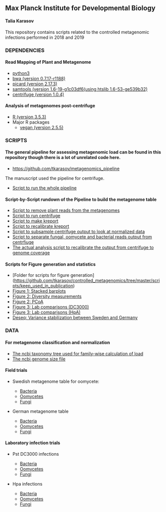 ## Max Planck Institute for Developmental Biology
#### Talia Karasov
This repository contains scripts related to the controlled metagenomic infections performed in 2018 and 2019

### DEPENDENCIES
#### Read Mapping of Plant and Metagenome
* [python3](https://www.python.org/download/releases/3.0/)
* [bwa (version 0.7.17-r1188)](https://github.com/lh3/bwa)
* [picard (version 2.17.3)](https://broadinstitute.github.io/picard/)
* [samtools (version 1.6-19-g1c03df6(using htslib 1.6-53-ge539b32)](http://www.htslib.org/)
* [centrifuge (version 1.0.4)](https://ccb.jhu.edu/software/centrifuge/manual.shtml)

#### Analysis of metagenomes post-centrifuge
* [R (version 3.5.3)](https://www.r-project.org/)
* Major R packages
  * [vegan (version 2.5.5)](https://cran.r-project.org/web/packages/vegan/index.html)

### SCRIPTS
#### The general pipeline for assessing metagenomic load can be found in this repository though there is a lot of unrelated code here.
* https://github.com/tkarasov/metagenomics_pipeline

The manuscript used the pipeline for centrifuge. 
* [Script to run the whole pipeline](https://github.com/tkarasov/metagenomics_pipeline/blob/master/centrifuge/final_centrifuge_total_pipeline.sh)

#### Script-by-Script rundown of the Pipeline to build the metagenome table
* [Script to remove plant reads from the metagenomes](https://github.com/tkarasov/metagenomics_pipeline/blob/master/centrifuge/run_plantRemoval_tlk_centrifuge.sh)
* [Script to run centrifuge](https://github.com/tkarasov/metagenomics_pipeline/blob/master/centrifuge/centrifuge_total_step1_v2.sh)
* [Script to make kreport](https://github.com/tkarasov/metagenomics_pipeline/blob/master/centrifuge/centrifuge_total_step2_v2.sh)
* [Script to recalibrate kreport](https://github.com/tkarasov/metagenomics_pipeline/blob/master/centrifuge/centrifuge_total_step3_v2.sh)
* [Script to subsample centrifuge output to look at normalized data](https://github.com/tkarasov/metagenomics_pipeline/blob/master/centrifuge/subsample_centrifuge_table.py)
* [Script to separate fungal, oomycete and bacterial reads output from centrfiuge](https://github.com/tkarasov/metagenomics_pipeline/blob/master/centrifuge/classify_eukaryote_prokaryote.py)
* [The actual analysis script to recalibrate the output from centrifuge to genome coverage](https://github.com/tkarasov/metagenomics_pipeline/blob/master/centrifuge/recalibrate_metagenome_table_centrifuge_v2.py)

#### Scripts for Figure generation and statistics
* [Folder for scripts for figure generation] (https://github.com/tkarasov/controlled_metagenomics/tree/master/scripts/keep_used_in_publication)
* [Figure 1: Stacked barplots](https://github.com/tkarasov/controlled_metagenomics/blob/master/scripts/keep_used_in_publication/figure1_stacked_barplots.Rmd)
* [Figure 2: Diversity measurements](https://github.com/tkarasov/controlled_metagenomics/blob/master/scripts/keep_used_in_publication/figure2_diversity_real.Rmd)
* [Figure 2: PCoA](https://github.com/tkarasov/controlled_metagenomics/blob/master/scripts/keep_used_in_publication/figure1_2_pcoa_statistics.Rmd)
* [Figure 3: Lab comparisons (DC3000)](https://github.com/tkarasov/controlled_metagenomics/blob/master/scripts/keep_used_in_publication/figure3_dc3000_reads_metagenome.Rmd)
* [Figure 3: Lab comparisons (HpA)](https://github.com/tkarasov/controlled_metagenomics/blob/master/scripts/keep_used_in_publication/figure3_hpa_reads_metagenome.Rmd)
* [Deseq: Variance stabilization between Sweden and Germany](https://github.com/tkarasov/controlled_metagenomics/blob/master/scripts/keep_used_in_publication/figureX_deseq_fin.Rmd)


### DATA 
#### For metagenome classification and normalization
* [The ncbi taxonomy tree used for family-wise calculation of load](https://github.com/tkarasov/metagenomics_pipeline/blob/master/data/megan_genus_tree_10_2_2018.tre)
* [The ncbi genome size file](https://github.com/tkarasov/metagenomics_pipeline/blob/master/data/genomes.csv)

#### Field trials
* Swedish metagenome table for oomycete:
  * [Bacteria](https://github.com/tkarasov/controlled_metagenomics/blob/master/data/swedish_meta_family_corrected_per_plant_bacteria.csv)
  * [Oomycetes](https://github.com/tkarasov/controlled_metagenomics/blob/master/data/swedish_meta_family_corrected_per_plant_oomycete.csv)
  * [Fungi](https://github.com/tkarasov/controlled_metagenomics/blob/master/data/swedish_meta_family_corrected_per_plant_fungi.csv)

* German metagenome table
  * [Bacteria](https://github.com/tkarasov/controlled_metagenomics/blob/master/data/german_meta_family_corrected_per_plant_bacteria.csv)
  * [Oomycetes](https://github.com/tkarasov/controlled_metagenomics/blob/master/data/german_meta_family_corrected_per_plant_oomycete.csv)
  * [Fungi](https://github.com/tkarasov/controlled_metagenomics/blob/master/data/german_meta_family_corrected_per_plant_fungi.csv)

#### Laboratory infection trials
* Pst DC3000 infections
   * [Bacteria](https://github.com/tkarasov/controlled_metagenomics/blob/master/data/dc3000_meta_family_corrected_per_plant_bacteria.csv)
   * [Oomycetes](https://github.com/tkarasov/controlled_metagenomics/blob/master/data/dc3000_meta_family_corrected_per_plant_oomycete.csv)
   * [Fungi](https://github.com/tkarasov/controlled_metagenomics/blob/master/data/dc3000_meta_family_corrected_per_plant_fungi.csv)
 
* Hpa infections
   * [Bacteria](https://github.com/tkarasov/controlled_metagenomics/blob/master/data/hpa_meta_family_corrected_per_plant_bacteria.csv)
   * [Oomycetes](https://github.com/tkarasov/controlled_metagenomics/blob/master/data/hpa_meta_family_corrected_per_plant_oomycete.csv)
   * [Fungi](https://github.com/tkarasov/controlled_metagenomics/blob/master/data/hpa_meta_family_corrected_per_plant_fungi.csv)
